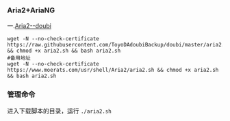 ### Aria2+AriaNG
一.[Aria2--doubi](https://github.com/ToyoDAdoubiBackup/doubi)
```
wget -N --no-check-certificate https://raw.githubusercontent.com/ToyoDAdoubiBackup/doubi/master/aria2.sh && chmod +x aria2.sh && bash aria2.sh
#备用地址
wget -N --no-check-certificate https://www.moerats.com/usr/shell/Aria2/aria2.sh && chmod +x aria2.sh && bash aria2.sh
```
### 管理命令
进入下载脚本的目录，运行
`./aria2.sh`
